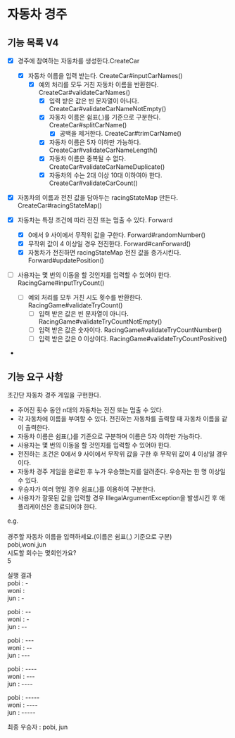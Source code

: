 # 자동차 경주

## 기능 목록 V4

- [x] 경주에 참여하는 자동차를 생성한다.CreateCar
  - [x] 자동차 이름을 입력 받는다. CreateCar#inputCarNames()
    - [x] 예외 처리를 모두 거친 자동차 이름을 반환한다. CreateCar#validateCarNames()
      - [x] 입력 받은 값은 빈 문자열이 아니다. CreateCar#validateCarNameNotEmpty()
      - [x] 자동차 이름은 쉼표(,)를 기준으로 구분한다. CreateCar#splitCarName()
        - [x] 공백을 제거한다. CreateCar#trimCarName()
      - [x] 자동차 이름은 5자 이하만 가능하다. CreateCar#validateCarNameLength() 
      - [x] 자동차 이름은 중복될 수 없다. CreateCar#validateCarNameDuplicate()
      - [x] 자동차의 수는 2대 이상 10대 이하여야 한다. CreateCar#validateCarCount()
- [x] 자동차의 이름과 전진 값을 담아두는 racingStateMap 만든다. CreateCar#racingStateMap()

-[x] 자동차는 특정 조건에 따라 전진 또는 멈출 수 있다. Forward
  - [x] 0에서 9 사이에서 무작위 값을 구한다. Forward#randomNumber()
  - [x] 무작위 값이 4 이상일 경우 전진한다. Forward#canForward()
  - [x] 자동차가 전진하면 racingStateMap 전진 값을 증가시킨다. Forward#updatePosition()

- [ ] 사용자는 몇 번의 이동을 할 것인지를 입력할 수 있어야 한다. RacingGame#inputTryCount()
  - [ ] 예외 처리를 모두 거친 시도 횟수를 반환한다. RacingGame#validateTryCount()
    - [ ] 입력 받은 값은 빈 문자열이 아니다. RacingGame#validateTryCountNotEmpty()
    - [ ] 입력 받은 값은 숫자이다. RacingGame#validateTryCountNumber()
    - [ ] 입력 받은 값은 0 이상이다. RacingGame#validateTryCountPositive()

- 

## 기능 요구 사항

초간단 자동차 경주 게임을 구현한다.

- 주어진 횟수 동안 n대의 자동차는 전진 또는 멈출 수 있다.
- 각 자동차에 이름을 부여할 수 있다. 전진하는 자동차를 출력할 때 자동차 이름을 같이 출력한다.
- 자동차 이름은 쉼표(,)를 기준으로 구분하며 이름은 5자 이하만 가능하다.
- 사용자는 몇 번의 이동을 할 것인지를 입력할 수 있어야 한다.
- 전진하는 조건은 0에서 9 사이에서 무작위 값을 구한 후 무작위 값이 4 이상일 경우이다.
- 자동차 경주 게임을 완료한 후 누가 우승했는지를 알려준다. 우승자는 한 명 이상일 수 있다.
- 우승자가 여러 명일 경우 쉼표(,)를 이용하여 구분한다.
- 사용자가 잘못된 값을 입력할 경우 IllegalArgumentException을 발생시킨 후 애플리케이션은 종료되어야 한다.

e.g. <br/><br/>
경주할 자동차 이름을 입력하세요.(이름은 쉼표(,) 기준으로 구분) <br/>
pobi,woni,jun <br/>
시도할 회수는 몇회인가요? <br/>
5 <br/>

실행 결과 <br/>
pobi : - <br/>
woni : <br/>
jun : - <br/>

pobi : -- <br/>
woni : - <br/>
jun : -- <br/>

pobi : --- <br/>
woni : -- <br/>
jun : --- <br/>

pobi : ---- <br/>
woni : --- <br/>
jun : ---- <br/>

pobi : ----- <br/>
woni : ---- <br/>
jun : ----- <br/>

최종 우승자 : pobi, jun
